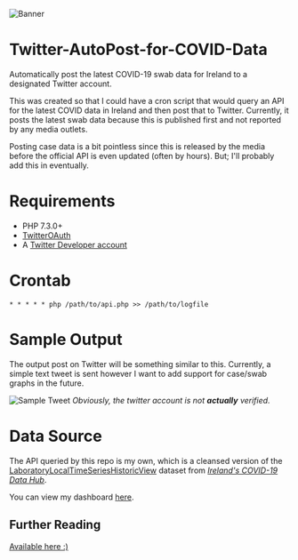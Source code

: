 
![Banner](https://i.imgur.com/Rl3wFFu.png)

# Twitter-AutoPost-for-COVID-Data
Automatically post the latest COVID-19 swab data for Ireland to a designated Twitter account. 

This was created so that I could have a cron script that would query an API for the latest COVID data in Ireland and then post that to Twitter. Currently, it posts the latest swab data because this is published first and not reported by any media outlets.

Posting case data is a bit pointless since this is released by the media before the official API is even updated (often by hours). But; I'll probably add this in eventually.

# Requirements

- PHP 7.3.0+
- [TwitterOAuth](https://github.com/abraham/twitteroauth)
- A [Twitter Developer account](https://developer.twitter.com/en/apply-for-access)

# Crontab

    * * * * * php /path/to/api.php >> /path/to/logfile


# Sample Output
The output post on Twitter will be something similar to this. Currently, a simple text tweet is sent however I want to add support for case/swab graphs in the future.

![Sample Tweet](https://i.imgur.com/6BvTrn8.png)
*Obviously, the twitter account is not **actually** verified.*

# Data Source

The API queried by this repo is my own, which is a cleansed version of the [LaboratoryLocalTimeSeriesHistoricView](https://covid19ireland-geohive.hub.arcgis.com/datasets/f6d6332820ca466999dbd852f6ad4d5a_0/) dataset from [*Ireland's COVID-19 Data Hub*](https://covid19ireland-geohive.hub.arcgis.com/). 

You can view my dashboard [here](https://covid19.shanehastings.eu/api/swabs/).

## Further Reading

[Available here :)](https://shanehastings.eu/blog/?post=@covid19dataie)
